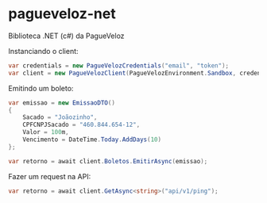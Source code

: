 # pagueveloz-net
Biblioteca .NET (c#) da PagueVeloz

Instanciando o client:

```csharp
var credentials = new PagueVelozCredentials("email", "token");
var client = new PagueVelozClient(PagueVelozEnvironment.Sandbox, credentials); 
```

Emitindo um boleto:

```csharp
var emissao = new EmissaoDTO()
{
    Sacado = "Joãozinho",
    CPFCNPJSacado = "460.844.654-12",
    Valor = 100m,
    Vencimento = DateTime.Today.AddDays(10)
};

var retorno = await client.Boletos.EmitirAsync(emissao);
```

Fazer um request na API:

```csharp
var retorno = await client.GetAsync<string>("api/v1/ping");
```
